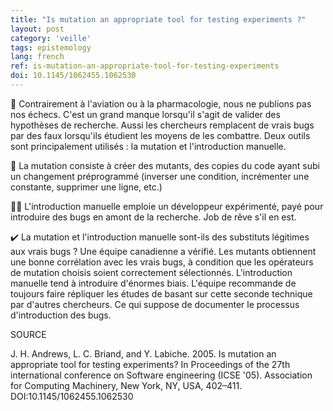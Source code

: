 ```yaml
---
title: "Is mutation an appropriate tool for testing experiments ?"
layout: post
category: 'veille'
tags: epistemology
lang: french
ref: is-mutation-an-appropriate-tool-for-testing-experiments
doi: 10.1145/1062455.1062530
---
```


🔬 Contrairement à l'aviation ou à la pharmacologie, nous ne publions pas nos échecs. C'est un grand manque lorsqu'il s'agit de valider des hypothèses de recherche. Aussi les chercheurs remplacent de vrais bugs par des faux lorsqu'ils étudient les moyens de les combattre. Deux outils sont principalement utilisés : la mutation et l'introduction manuelle. 

👾 La mutation consiste à créer des mutants, des copies du code ayant subi un changement préprogrammé (inverser une condition, incrémenter une constante, supprimer une ligne, etc.)

🧑‍💻 L'introduction manuelle emploie un développeur expérimenté, payé pour introduire des bugs en amont de la recherche. Job de rêve s'il en est.

✔️ La mutation et l'introduction manuelle sont-ils des substituts légitimes aux vrais bugs ? Une équipe canadienne a vérifié. Les mutants obtiennent une bonne corrélation avec les vrais bugs, à condition que les opérateurs de mutation choisis soient correctement sélectionnés. L'introduction manuelle tend à introduire d'énormes biais. L'équipe recommande de toujours faire répliquer les études de basant sur cette seconde technique par d'autres chercheurs. Ce qui suppose de documenter le processus d'introduction des bugs.

SOURCE

J. H. Andrews, L. C. Briand, and Y. Labiche. 2005. Is mutation an appropriate tool for testing experiments? In Proceedings of the 27th international conference on Software engineering (ICSE '05). Association for Computing Machinery, New York, NY, USA, 402–411. DOI:10.1145/1062455.1062530